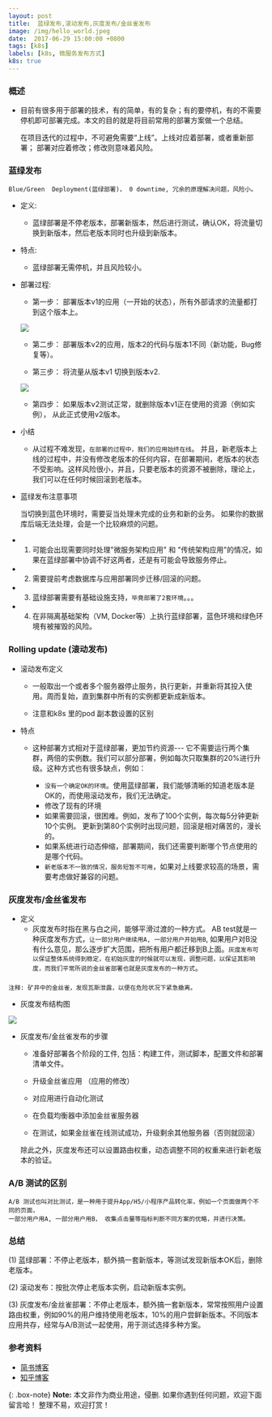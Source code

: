 ```yaml
---
layout: post
title:  蓝绿发布,滚动发布,灰度发布/金丝雀发布
image: /img/hello_world.jpeg
date:  2017-06-29 15:00:00 +0800  
tags: [k8s]
labels: [k8s, 微服务发布方式]
k8s: true
---
```


### 概述
- 目前有很多用于部署的技术，有的简单，有的复杂；有的要停机，有的不需要停机即可部署完成。本文的目的就是将目前常用的部署方案做一个总结。


    在项目迭代的过程中，不可避免需要“上线”。上线对应着部署，或者重新部署；
    部署对应着修改；修改则意味着风险。

###  蓝绿发布 

    Blue/Green  Deployment(蓝绿部署)， 0 downtime, 冗余的原理解决问题，风险小。

- 定义:
    - 蓝绿部署是不停老版本，部署新版本，然后进行测试，确认OK，将流量切换到新版本，然后老版本同时也升级到新版本。

- 特点:
    - 蓝绿部署无需停机，并且风险较小。

- 部署过程:
    - 第一步： 部署版本v1的应用（一开始的状态），所有外部请求的流量都打到这个版本上。
    
   ![](http://p6jsga0vv.bkt.clouddn.com/18-11-11/34600034.jpg)

    - 第二步： 部署版本v2的应用，版本2的代码与版本1不同（新功能，Bug修复等）。
    
    - 第三步： 将流量从版本v1 切换到版本v2.
    
    ![](http://p6jsga0vv.bkt.clouddn.com/18-11-11/27982235.jpg)
    
    - 第四步： 如果版本v2测试正常，就删除版本v1正在使用的资源（例如实例）， 从此正式使用v2版本。
    

- 小结
    - 从过程不难发现，`在部署的过程中，我们的应用始终在线`。 并且，新老版本上线的过程中，并没有修改老版本的任何内容，在部署期间，老版本的状态不受影响。这样风险很小，并且，只要老版本的资源不被删除，理论上，我们可以在任何时候回滚到老版本。


- 蓝绿发布注意事项


    当切换到蓝色环境时，需要妥当处理未完成的业务和新的业务。
    如果你的数据库后端无法处理，会是一个比较麻烦的问题。
 

- 1. 可能会出现需要同时处理"微服务架构应用" 和 "传统架构应用"的情况，如果在蓝绿部署中协调不好这两者，还是有可能会导致服务停止。
- 2. 需要提前考虑数据库与应用部署同步迁移/回滚的问题。
- 3. 蓝绿部署需要有基础设施支持，`毕竟部署了2套环境`。。。
- 4. 在非隔离基础架构（VM, Docker等）上执行蓝绿部署，蓝色环境和绿色环境有被摧毁的风险。


### Rolling update (滚动发布)

- 滚动发布定义
    - 一般取出一个或者多个服务器停止服务，执行更新，并重新将其投入使用。周而复始，直到集群中所有的实例都更新成新版本。

    - 注意和k8s 里的pod 副本数设置的区别
- 特点
    - 这种部署方式相对于蓝绿部署，更加节约资源--- 它不需要运行两个集群，两倍的实例数。我们可以部分部署，例如每次只取集群的20%进行升级。这种方式也有很多缺点，例如：
        
        -  `没有一个确定OK的环境`。使用蓝绿部署，我们能够清晰的知道老版本是OK的，而使用滚动发布，我们无法确定。
        -  修改了现有的环境
        -  如果需要回滚，很困难。例如，发布了100个实例，每次每5分钟更新10个实例。 更新到第80个实例时出现问题，回滚是相对痛苦的，漫长的。
        -  如果系统进行动态伸缩，部署期间，我们还需要判断哪个节点使用的是哪个代码。
        -  `新老版本不一致的情况，服务短暂不可用`，如果对上线要求较高的场景，需要考虑做好兼容的问题。

### 灰度发布/金丝雀发布

- 定义
    - 灰度发布时指在黑与白之间，能够平滑过渡的一种方式。 AB test就是一种灰度发布方式，`让一部分用户继续用A, 一部分用户开始用B`, 如果用户对B没有什么意见，那么逐步扩大范围，把所有用户都迁移到B上面。`灰度发布可以保证整体系统得到稳定，在初始灰度的时候就可以发现，调整问题，以保证其影响度，而我们平常所说的金丝雀部署也就是灰度发布的一种方式`。
    

####

    注释: 矿井中的金丝雀，发现瓦斯泄露，以便在危险状况下紧急撤离。


- 灰度发布结构图

![](http://p6jsga0vv.bkt.clouddn.com/18-11-11/55541101.jpg)

- 灰度发布/金丝雀发布的步骤
    - 准备好部署各个阶段的工件, 包括：构建工件，测试脚本，配置文件和部署清单文件。
    
    - 升级金丝雀应用 （应用的修改）
    - 对应用进行自动化测试
    - 在负载均衡器中添加金丝雀服务器
    - 在测试，如果金丝雀在线测试成功，升级剩余其他服务器（否则就回滚）


    除此之外，灰度发布还可以设置路由权重，动态调整不同的权重来进行新老版本的验证。

### A/B 测试的区别

    A/B 测试也叫对比测试，是一种用于提升App/H5/小程序产品转化率，例如一个页面做两个不同的页面，
    一部分用户用A, 一部分用户用B， 收集点击量等指标判断不同方案的优略，并进行决策。

### 总结

(1) 蓝绿部署：不停止老版本，额外搞一套新版本，等测试发现新版本OK后，删除老版本。

(2) 滚动发布：按批次停止老版本实例，启动新版本实例。

(3) 灰度发布/金丝雀部署：不停止老版本，额外搞一套新版本，常常按照用户设置路由权重，例如90%的用户维持使用老版本，10%的用户尝鲜新版本。不同版本应用共存，经常与A/B测试一起使用，用于测试选择多种方案。

### 参考资料
- [简书博客](https://www.jianshu.com/p/311009781b77)
- [知乎博客](https://www.zhihu.com/question/20045543/answer/120368785)

    
{: .box-note}
**Note:** 本文非作为商业用途，侵删. 如果你遇到任何问题，欢迎下面留言哈！ 整理不易，欢迎打赏！

